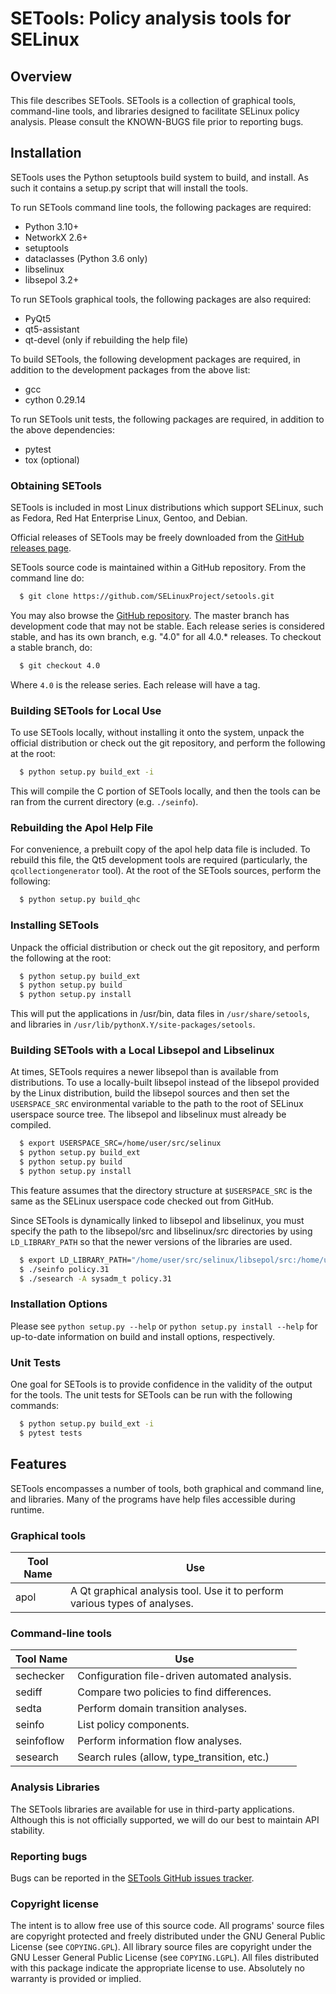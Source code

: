 # SETools: Policy analysis tools for SELinux

## Overview

This file describes SETools.  SETools is a collection of graphical tools,
command-line tools, and libraries designed to facilitate SELinux policy
analysis.  Please consult the KNOWN-BUGS file prior to reporting bugs.

## Installation

SETools uses the Python setuptools build system to build, and install.
As such it contains a setup.py script that will install the tools.

To run SETools command line tools, the following packages are required:

* Python 3.10+
* NetworkX 2.6+
* setuptools
* dataclasses (Python 3.6 only)
* libselinux
* libsepol 3.2+

To run SETools graphical tools, the following packages are also required:

* PyQt5
* qt5-assistant
* qt-devel (only if rebuilding the help file)

To build SETools, the following development packages are required, in
addition to the development packages from the above list:

* gcc
* cython 0.29.14

To run SETools unit tests, the following packages are required, in
addition to the above dependencies:

* pytest
* tox (optional)

### Obtaining SETools

SETools is included in most Linux distributions which support
SELinux, such as Fedora, Red Hat Enterprise Linux, Gentoo,
and Debian.

Official releases of SETools may be freely downloaded from the
[GitHub releases page](https://github.com/SELinuxProject/setools/releases).

SETools source code is maintained within a GitHub repository.
From the command line do:

```bash
  $ git clone https://github.com/SELinuxProject/setools.git
```

You may also browse the [GitHub repository](https://github.com/SELinuxProject/setools).
The master branch has development code that may not be stable.  Each release
series is considered stable, and has its own branch, e.g. "4.0" for all
4.0.* releases.  To checkout a stable branch, do:

```bash
  $ git checkout 4.0
```

Where `4.0` is the release series.  Each release will have a tag.

### Building SETools for Local Use

To use SETools locally, without installing it onto the system,
unpack the official distribution or check out the git repository,
and perform the following at the root:

```bash
  $ python setup.py build_ext -i
```

This will compile the C portion of SETools locally, and then
the tools can be ran from the current directory (e.g. `./seinfo`).

### Rebuilding the Apol Help File

For convenience, a prebuilt copy of the apol help data file is included.
To rebuild this file, the Qt5 development tools are required
(particularly, the `qcollectiongenerator` tool).  At the root
of the SETools sources, perform the following:

```bash
  $ python setup.py build_qhc
```

### Installing SETools

Unpack the official distribution or check out the git repository,
and perform the following at the root:

```bash
  $ python setup.py build_ext
  $ python setup.py build
  $ python setup.py install
```

This will put the applications in /usr/bin, data files in `/usr/share/setools`,
and libraries in `/usr/lib/pythonX.Y/site-packages/setools`.

### Building SETools with a Local Libsepol and Libselinux

At times, SETools requires a newer libsepol than is available from
distributions.  To use a locally-built libsepol instead of the libsepol
provided by the Linux distribution, build the libsepol sources and then
set the `USERSPACE_SRC` environmental variable to the path to the root of
SELinux userspace source tree. The libsepol and libselinux must already
be compiled.

```bash
  $ export USERSPACE_SRC=/home/user/src/selinux
  $ python setup.py build_ext
  $ python setup.py build
  $ python setup.py install
```

This feature assumes that the directory structure at `$USERSPACE_SRC` is the
same as the SELinux userspace code checked out from GitHub.

Since SETools is dynamically linked to libsepol and libselinux, you must
specify the path to the libsepol/src and libselinux/src directories by
using `LD_LIBRARY_PATH` so that the newer versions of the libraries are used.

```bash
  $ export LD_LIBRARY_PATH="/home/user/src/selinux/libsepol/src:/home/user/src/selinux/libselinux/src"
  $ ./seinfo policy.31
  $ ./sesearch -A sysadm_t policy.31
```

### Installation Options

Please see `python setup.py --help` or `python setup.py install --help`
for up-to-date information on build and install options, respectively.

### Unit Tests

One goal for SETools is to provide confidence in the validity of the
output for the tools.  The unit tests for SETools can be run with
the following commands:

```bash
  $ python setup.py build_ext -i
  $ pytest tests
```

## Features

SETools encompasses a number of tools, both graphical and command
line, and libraries.  Many of the programs have help files accessible
during runtime.

### Graphical tools

Tool Name  | Use
---------- | -------------------------------------------
apol       | A Qt graphical analysis tool.  Use it to perform various types of analyses.

### Command-line tools

Tool Name  | Use
---------- | -------------------------------------------
sechecker  | Configuration file-driven automated analysis.
sediff     | Compare two policies to find differences.
sedta      | Perform domain transition analyses.
seinfo     | List policy components.
seinfoflow | Perform information flow analyses.
sesearch   | Search rules (allow, type_transition, etc.)

### Analysis Libraries

The SETools libraries are available for use in third-party
applications.  Although this is not officially supported, we will
do our best to maintain API stability.

### Reporting bugs

Bugs can be reported in the [SETools GitHub issues tracker](https://github.com/SELinuxProject/setools/issues).

### Copyright license

The intent is to allow free use of this source code.  All programs'
source files are copyright protected and freely distributed under the
GNU General Public License (see `COPYING.GPL`).  All library source
files are copyright under the GNU Lesser General Public License (see
`COPYING.LGPL`).  All files distributed with this package indicate the
appropriate license to use.  Absolutely no warranty is provided or implied.
